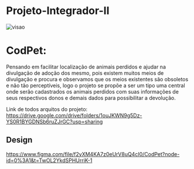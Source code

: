 # Projeto-Integrador-II

![visao](https://user-images.githubusercontent.com/109318303/228840153-6f5f74f5-057f-4324-a016-dfe0da3d5378.png)

# CodPet:

Pensando em facilitar localização de animais perdidos e ajudar
na divulgação de adoção dos mesmo, pois existem muitos meios
de divulgação e procura e observamos que os meios existentes
são obsoletos e não tão perceptíveis, logo o projeto se propõe
a ser um tipo uma central onde serão cadastrados os animais
perdidos com suas informações de seus respectivos donos e
demais dados para possibilitar a devolução.

Link de todos arquitos do projeto:
https://drive.google.com/drive/folders/1ouJKWN9g5Dz-YS0R1BYGDNSb6ruZJrGC?usp=sharing

## Design

https://www.figma.com/file/f2yXM4KA7z0eUrV8uQ4cI0/CodPet?node-id=0%3A1&t=TwOL2YkdSPHUrriK-1
